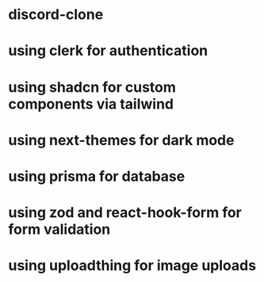 # discord-clone
# using clerk for authentication
# using shadcn for custom components via tailwind
# using next-themes for dark mode
# using prisma for database
# using zod and react-hook-form for form validation
# using uploadthing for image uploads